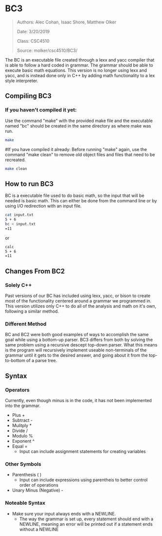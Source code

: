 # BC3
> Authors: Alec Cohan, Isaac Shore, Matthew Olker 
>
> Date: 3/20/2019
> 
> Class: CSC4510
>
> Source: molker/csc4510/BC3/

The BC is an executable file created through a lexx and yacc compiler that is able to follow a hard coded in grammar. The grammar should be able to execute basic math equations. This version is no longer using lexx and yacc, and is instead done only in C++ by adding math functionality to a lex style interpreter. 

## Compiling BC3
### If you haven't compiled it yet:
Use the command "make" with the provided make file and the executable named "bc" should be created in the same directory as where make was run.
```bash
make
```

#If you have compiled it already:
Before running "make" again, use the command "make clean" to remove old object files and files that need to be recreated. 
```bash
make clean
```

## How to run BC3
BC is a executable file used to do basic math, so the input that will be needed is basic math. This can either be done from the command line or by using I/O redirection with an input file. 
```bash
cat input.txt
5 + 6
bc < input.txt
=11
```
or 
```bash
calc
5 + 6
=11
```

## Changes From BC2
### Solely C++
Past versions of our BC has included using lexx, yacc, or bison to create most of the functionality centered around a grammar we programmed in. This version utilizes only C++ to do all of the analysis and math on it's own, following a similar method. 

### Different Method
BC and BC2 were both good examples of ways to accomplish the same goal while using a bottom-up parser. BC3 differs from both by solving the same problem using a recursive descept top-down parser. What this means is the program will recursively implement useable non-terminals of the grammar until it gets to the desired answer, and going about it from the top-to-bottom of a parse tree.

## Syntax
### Operators
Currently, even though minus is in the code, it has not been implemented into the grammar. 
* Plus +
* Subtract - 
* Mulitply *
* Divide /
* Modulo %
* Exponent ^ 
* Equal =
	* Input can include assignment statements for creating variables

### Other Symbols 
* Parenthesis ( )
	* Input can include expressions using parentheis to better control order of operations
* Unary Minus (Negative) - 

### Noteable Syntax
* Make sure your input always ends with a NEWLINE.
	* The way the grammar is set up, every statement should end with a NEWLINE, meaning an error will be printed out if a statement ends without a NEWLINE